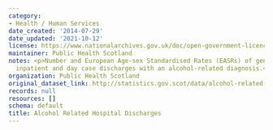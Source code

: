 ```yaml
---
category:
- Health / Human Services
date_created: '2014-07-29'
date_updated: '2021-10-12'
license: https://www.nationalarchives.gov.uk/doc/open-government-licence/version/3/
maintainer: Public Health Scotland
notes: <p>Number and European Age-sex Standardised Rates (EASRs) of general acute
  inpatient and day case discharges with an alcohol-related diagnosis.</p>
organization: Public Health Scotland
original_dataset_link: http://statistics.gov.scot/data/alcohol-related-discharge
records: null
resources: []
schema: default
title: Alcohol Related Hospital Discharges
---
```

